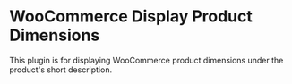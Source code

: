 # WooCommerce Display Product Dimensions

This plugin is for displaying WooCommerce product dimensions under the product's short description.